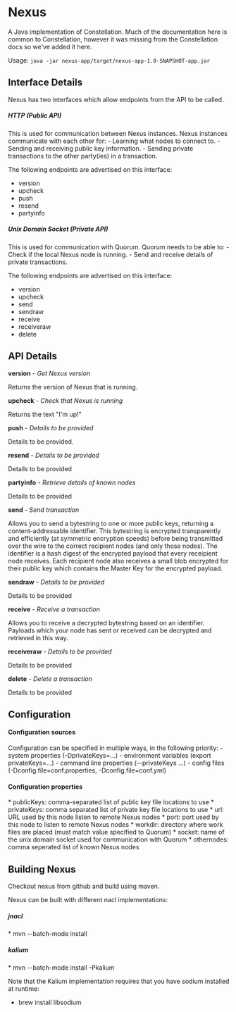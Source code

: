 # Nexus
A Java implementation of Constellation.
Much of the documentation here is common to Constellation,
however it was missing from the Constellation docs so we've added it here.

Usage:
`java -jar nexus-app/target/nexus-app-1.0-SNAPSHOT-app.jar` 

<h2>Interface Details</h2>
Nexus has two interfaces which allow endpoints from the API to be called.

<h5>HTTP (Public API)</h5>
This is used for communication between Nexus instances.
Nexus instances communicate with each other for:
- Learning what nodes to connect to.
- Sending and receiving public key information.
- Sending private transactions to the other party(ies) in a transaction.

The following endpoints are advertised on this interface:
- version
- upcheck
- push
- resend
- partyinfo

<h5>Unix Domain Socket (Private API)</h5>
This is used for communication with Quorum.
Quorum needs to be able to:
- Check if the local Nexus node is running.
- Send and receive details of private transactions.

The following endpoints are advertised on this interface:
- version
- upcheck
- send
- sendraw
- receive
- receiveraw
- delete

<h2>API Details</h2>

<b>version</b> - <i>Get Nexus version</i>

Returns the version of Nexus that is running.

<b>upcheck</b> - <i>Check that Nexus is running</i>

Returns the text "I'm up!"

<b>push</b> - <i>Details to be provided</i>

Details to be provided.

<b>resend</b> - <i>Details to be provided</i>

Details to be provided

<b>partyinfo</b> - <i>Retrieve details of known nodes</i>

Details to be provided

<b>send</b> - <i>Send transaction</i>

Allows you to send a bytestring to one or more public keys,
returning a content-addressable identifier.
This bytestring is encrypted transparently and efficiently (at symmetric encryption speeds)
before being transmitted over the wire to the correct recipient nodes (and only those nodes).
The identifier is a hash digest of the encrypted payload that every receipient node receives.
Each recipient node also receives a small blob encrypted for their public key which contains
the Master Key for the encrypted payload.

<b>sendraw</b> - <i>Details to be provided</i>

Details to be provided

<b>receive</b> - <i>Receive a transaction</i>

Allows you to receive a decrypted bytestring based on an identifier.
Payloads which your node has sent or received can be decrypted and retrieved in this way.

<b>receiveraw</b> - <i>Details to be provided</i> 

Details to be provided

<b>delete</b> - <i>Delete a transaction</i> 

Details to be provided

<h2>Configuration</h2>
<h4>Configuration sources</h4>
Configuration can be specified in multiple ways, in the following priority:
- system properties (-DprivateKeys=...)
- environment variables (export privateKeys=...)
- command line properties (--privateKeys ...)
- config files (-Dconfig.file=conf.properties, -Dconfig.file=conf.yml)

<h4>Configuration properties</h4>
* publicKeys: comma-separated list of public key file locations to use
* privateKeys: comma separated list of private key file locations to use
* url: URL used by this node listen to remote Nexus nodes
* port: port used by this node to listen to remote Nexus nodes
* workdir: directory where work files are placed (must match value specified to Quorum)
* socket: name of the unix domain socket used for communication with Quorum
* othernodes: comma seperated list of known Nexus nodes

<h2>Building Nexus</h2>
Checkout nexus from github and build using maven.
<p>Nexus can be built with different nacl implementations:
<h5>jnacl</h5>
* mvn --batch-mode install

<h5>kalium</h5>
* mvn --batch-mode install -Pkalium

Note that the Kalium implementation requires that you have sodium installed at runtime:
* brew install libsodium
